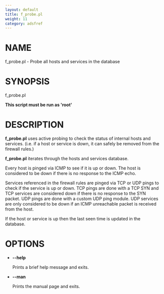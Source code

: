 ```yaml
---
layout: default
title: f_probe.pl
weight: 11
category: adsfref
---
```


# NAME

f\_probe.pl - Probe all hosts and services in the database

# SYNOPSIS

f\_probe.pl

__This script must be run as 'root'__

# DESCRIPTION

__f\_probe.pl__ uses active probing to check the status of internal hosts and services. (i.e. if a host
or service is down, it can safely be removed from the firewall rules.)

__f\_probe.pl__ iterates through the hosts and services database.

Every host is pinged via ICMP to see if it is up or down. The host is considered to be down if there is
no response to the ICMP echo.

Services referenced in the firewall rules are pinged via TCP or UDP pings to check if the service is up or
down. TCP pings are done with a TCP SYN and TCP services are considered down if there is no response to the
SYN packet. UDP pings are done with a custom UDP ping module. UDP services are only considered to be down 
if an ICMP unreachable packet is received from the host.

If the host or service is up then the last seen time is updated in the database.

# OPTIONS

- __\--help__

    Prints a brief help message and exits.

- __\--man__

    Prints the manual page and exits.
